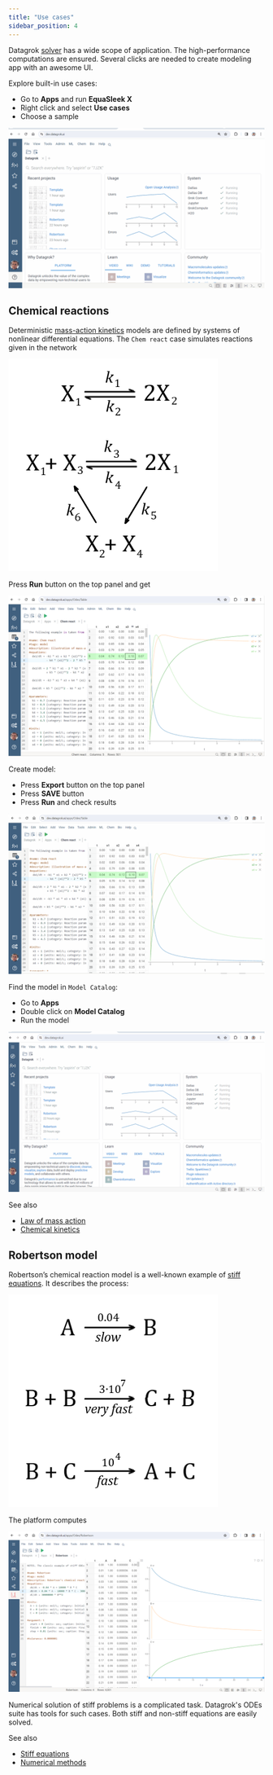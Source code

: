 ```yaml
---
title: "Use cases"
sidebar_position: 4
---
```


Datagrok [solver](solver.md) has a wide scope of application. The high-performance computations are ensured. Several clicks are needed to create modeling app with an awesome UI.

Explore built-in use cases:

* Go to **Apps** and run **EquaSleek X**
* Right click and select **Use cases**
* Choose a sample

![add-to-workspace](use-cases.gif)

## Chemical reactions

Deterministic [mass-action kinetics](https://en.wikipedia.org/wiki/Law_of_mass_action) models are defined by systems of nonlinear differential equations. The `Chem react` case simulates reactions given in the network

![add-to-workspace](chem-react-network.png)

Press <i class="fas fa-play"></i> **Run** button on the top panel and get

![add-to-workspace](chem-react-result.png)

Create model:

* Press <i class="fa-file-import"></i> **Export** button on the top panel
* Press **SAVE** button
* Press <i class="fas fa-play"></i> **Run** and check results

![add-to-workspace](chem-react-to-model.gif)

Find the model in `Model Catalog`:

* Go to **Apps**
* Double click on **Model Catalog**
* Run the model

![add-to-workspace](chem-react-run-model.gif)

See also

* [Law of mass action](https://en.wikipedia.org/wiki/Law_of_mass_action)
* [Chemical kinetics](https://en.wikipedia.org/wiki/Chemical_kinetics)

## Robertson model

Robertson’s chemical reaction model is a well-known example of [stiff equations](https://en.wikipedia.org/wiki/Stiff_equation). It describes the process:

![add-to-workspace](robertson-network.png)

The platform computes

![add-to-workspace](robertson-result.png)

Numerical solution of stiff problems is a complicated task. Datagrok's ODEs suite has tools for such cases. Both stiff and non-stiff equations are easily solved.

See also

* [Stiff equations](https://en.wikipedia.org/wiki/Stiff_equation)
* [Numerical methods](https://en.wikipedia.org/wiki/Numerical_methods_for_ordinary_differential_equations)
